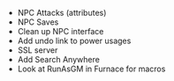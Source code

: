 * NPC Attacks (attributes)
* NPC Saves
* Clean up NPC interface
* Add undo link to power usages
* SSL server
* Add Search Anywhere
* Look at RunAsGM in Furnace for macros
